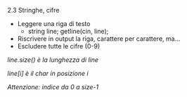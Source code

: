 2.3 Stringhe, cifre

* Leggere una riga di testo
  * string line; getline(cin, line);
* Riscrivere in output la riga, carattere per carattere, ma...
* Escludere tutte le cifre (0-9)

_line.size() è la lunghezza di line_

_line[i] è il char in posizione i_

_Attenzione: indice da 0 a size-1_
